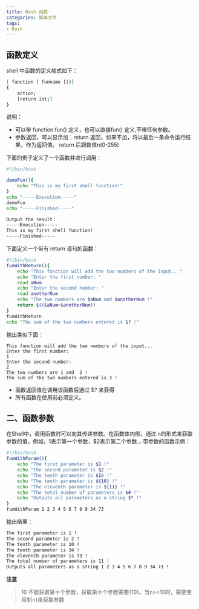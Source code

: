 ```yaml
---
title: Bash 函数
categories: 脚本文件
tags:
- Bash
---
```


## 函数定义

shell 中函数的定义格式如下：

```sh
[ function ] funname [()]
{
    action;
    [return int;]
}
```

说明：

* 可以带 function fun() 定义，也可以直接fun() 定义,不带任何参数。
* 参数返回，可以显示加：return 返回，如果不加，将以最后一条命令运行结果，作为返回值。 return 后跟数值n(0-255)

下面的例子定义了一个函数并进行调用：

```sh
#!/bin/bash

demoFun(){
    echo "This is my first shell function!"
}
echo "-----Execution-----"
demoFun
echo "-----Finished-----"

Output the result：
-----Execution-----
This is my first shell function!
-----Finished-----
```

下面定义一个带有 return 语句的函数：

```sh
#!/bin/bash
funWithReturn(){
    echo "This function will add the two numbers of the input..."
    echo "Enter the first number: "
    read aNum
    echo "Enter the second number: "
    read anotherNum
    echo "The two numbers are $aNum and $anotherNum !"
    return $(($aNum+$anotherNum))
}
funWithReturn
echo "The sum of the two numbers entered is $? !"
```

输出类似下面：

```
This function will add the two numbers of the input...
Enter the first number:
1
Enter the second number:
2
The two numbers are 1 and  2 !
The sum of the two numbers entered is 3 !
```

* 函数返回值在调用该函数后通过 $? 来获得
* 所有函数在使用前必须定义。

## 二、函数参数

在Shell中，调用函数时可以向其传递参数。在函数体内部，通过 <math xmlns="http://www.w3.org/1998/Math/MathML"><semantics><annotation encoding="application/x-tex">n 的形式来获取参数的值，例如，</annotation></semantics></math>n的形式来获取参数的值，例如，1表示第一个参数，$2表示第二个参数... 带参数的函数示例：

```sh
#!/bin/bash
funWithParam(){
    echo "The first parameter is $1 !"
    echo "The second parameter is $2 !"
    echo "The tenth parameter is $10 !"
    echo "The tenth parameter is ${10} !"
    echo "The eleventh parameter is ${11} !"
    echo "The total number of parameters is $# !"
    echo "Outputs all parameters as a string $* !"
}
funWithParam 1 2 3 4 5 6 7 8 9 34 73
```

输出结果：

```sh
The first parameter is 1 !
The second parameter is 2 !
The tenth parameter is 10 !
The tenth parameter is 34 !
The eleventh parameter is 73 !
The total number of parameters is 11 !
Outputs all parameters as a string 1 2 3 4 5 6 7 8 9 34 73 !
```

**注意**
> 10 不能获取第十个参数，获取第十个参数需要{10}。当n>=10时，需要使用${n}来获取参数
